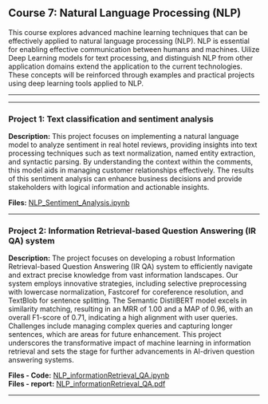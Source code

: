 ## Course 7: Natural Language Processing (NLP)


This course explores advanced machine learning techniques that can be effectively applied to natural language processing (NLP). NLP is essential for enabling effective communication between humans and machines. Uilize Deep Learning models for text processing, and distinguish NLP from other application domains extend the application to the current technologies. These concepts will be reinforced through examples and practical projects using deep learning tools applied to NLP.

---
---

### Project 1: Text classification and sentiment analysis

**Description:** This project focuses on implementing a natural language model to analyze sentiment in real hotel reviews, providing insights into text processing techniques such as text normalization, named entity extraction, and syntactic parsing. By understanding the context within the comments, this model aids in managing customer relationships effectively. The results of this sentiment analysis can enhance business decisions and provide stakeholders with logical information and actionable insights.

**Files:** [NLP_Sentiment_Analysis.ipynb](07_NLP/NLP_Sentiment_Analysis.ipynb)

---

### Project 2: Information Retrieval-based Question Answering (IR QA) system 

**Description:** The project focuses on developing a robust Information Retrieval-based Question Answering (IR QA) system to efficiently navigate and extract precise knowledge from vast information landscapes. Our system employs innovative strategies, including selective preprocessing with lowercase normalization, Fastcoref for coreference resolution, and TextBlob for sentence splitting. The Semantic DistilBERT model excels in similarity matching, resulting in an MRR of 1.00 and a MAP of 0.96, with an overall F1-score of 0.71, indicating a high alignment with user queries. Challenges include managing complex queries and capturing longer sentences, which are areas for future enhancement. This project underscores the transformative impact of machine learning in information retrieval and sets the stage for further advancements in AI-driven question answering systems.

**Files - Code:** [NLP_informationRetrieval_QA.ipynb](07_NLP/NLP_informationRetrieval_QA.ipynb)<br>
**Files - report:** [NLP_informationRetrieval_QA.pdf](07_NLP/NLP_informationRetrieval_QA.pdf)

---